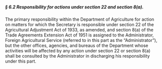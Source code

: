 ##### § 6.2 Responsibility for actions under section 22 and section 8(a). #####

The primary responsibility within the Department of Agriculture for action on matters for which the Secretary is responsible under section 22 of the Agricultural Adjustment Act of 1933, as amended, and section 8(a) of the Trade Agreements Extension Act of 1951 is assigned to the Administrator, Foreign Agricultural Service (referred to in this part as the “Administrator”), but the other offices, agencies, and bureaus of the Department whose activities will be affected by any action under section 22 or section 8(a) shall be consulted by the Administrator in discharging his responsibility under this part.